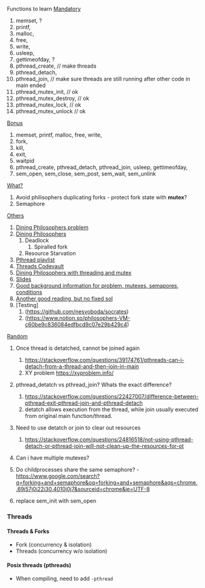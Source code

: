 Functions to learn
<ins>Mandatory</ins>
1. memset, 						?
2. printf, 
3. malloc, 
4. free, 
5. write,
6. usleep, 
7. gettimeofday, 				?
8. pthread_create, 				// make threads
9. pthread_detach, 
10. pthread_join,  				// make sure threads are still running after other code in main ended
11. pthread_mutex_init,       // ok
12. pthread_mutex_destroy,    // ok
13. pthread_mutex_lock,       // ok
14. pthread_mutex_unlock      // ok

<ins>Bonus</ins>
1. memset, printf, malloc, free, write, 
2. fork, 
3. kill,
4. exit, 
5. waitpid
6. pthread_create, pthread_detach, pthread_join, usleep, gettimeofday, 
7. sem_open, sem_close, sem_post, sem_wait, sem_unlink					

<ins>What?</ins>
1. Avoid philisophers duplicating forks - protect fork state with **mutex**?
2. Semaphore

<ins>Others</ins>
1. [Dining Philosophers problem](https://en.wikipedia.org/wiki/Dining_philosophers_problem)
2. [Dining Philosophers](https://www.youtube.com/watch?v=NbwbQQB7xNQ)
	1. Deadlock
		1. Spiralled fork
	2. Resource Starvation
3. [Pthread playlist](https://www.youtube.com/watch?v=uA8X5zNOGw8&list=PL9IEJIKnBJjFZxuqyJ9JqVYmuFZHr7CFM)
4. [Threads Codevault](https://www.youtube.com/watch?v=d9s_d28yJq0&list=PLfqABt5AS4FmuQf70psXrsMLEDQXNkLq2)
5. [Dining Philosophers with threading and mutex](https://pages.mtu.edu/~shene/NSF-3/e-Book/MUTEX/TM-example-philos-1.html)
6. [Slides](https://www.eecis.udel.edu/~haggerty/teaching/CISC361/09S/slides/Classics.pdf)
7. [Good background information for problem, mutexes, semapores, conditions](https://codecharms.me/posts/operating-system-the-dining-philosophers-problem)
8. [Another good reading, but no fixed sol](https://sites.cs.ucsb.edu/~rich/class/cs170/notes/DiningPhil/index.html)
9. [Testing]
   1. (https://github.com/nesvoboda/socrates)
   2. (https://www.notion.so/philosophers-VM-c60be9c836084edfbcd9c07e29b429c4)

<ins>Random</ins>
1. Once thread is detatched, cannot be joined again
   1. https://stackoverflow.com/questions/39174761/pthreads-can-i-detach-from-a-thread-and-then-join-in-main
   2. XY problem https://xyproblem.info/

2. pthread_detatch vs pthread_join? Whats the exact difference?
   1. https://stackoverflow.com/questions/22427007/difference-between-pthread-exit-pthread-join-and-pthread-detach
   2. detatch allows execution from the thread, while join usually executed from original main function/thread.

3. Need to use detatch or join to clear out resources
	1. https://stackoverflow.com/questions/24816518/not-using-pthread-detach-or-pthread-join-will-not-clean-up-the-resources-for-ot

4. Can i have multiple mutexes?

5. Do childprocesses share the same semaphore? - https://www.google.com/search?q=forking+and+semaphore&oq=forking+and+semaphore&aqs=chrome..69i57j0i22i30.4010j0j7&sourceid=chrome&ie=UTF-8

6. replace sem_init with sem_open

### Threads
#### Threads & Forks
- Fork (concurrency & isolation)
- Threads (concurrency w/o isolation)

#### Posix threads (pthreads)
- When compiling, need to add `-pthread`
